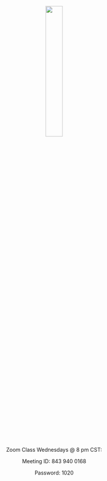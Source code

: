 
<html lang="en">
<head>
    <meta charset="UTF-8">
    <meta name="viewport" content="width=device-width, initial-scale=1.0">
    <title>Responsive Image</title>
    <style>
        .responsive-image {
            width: 30%;
        }
        @media only screen and (max-width: 600px) {
            .responsive-image {
                width: 80%; /* Adjust the width for mobile devices */
            }
        }
    </style>
</head>
<body>
    <p align="center">
        <img src="https://raw.githubusercontent.com/jkimOTD/jkimOTD.github.io/master/assets/images/weekly%20schedule.png" class="responsive-image">
    </p>
</body>
</html>

<div style="text-align: center;">

Zoom Class Wednesdays @ 8 pm CST: <br>

Meeting ID: 843 940 0168 <br>

Password: 1020 <br>
</div>
